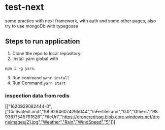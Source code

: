 # test-next
some practice with next framework, with auth and some other pages, also try to use mongoDb with typegoose

## Steps to run application

1. Clone the repo to local repository.
2. Install yarn global with 

`npm i -g yarn`.

3. Run command `yanr install`
4. Run Command `yarn start`



### inspection data from redis

[["1620929082444-0",["CultivatedLand","98.92646074295044","InFertileLand","0.0","Others","98.93871545791626","FileUrl","https://droneredissg.blob.core.windows.net/droneimages/21.jpg","Weather","Rain","WindSpeed","5"]]]